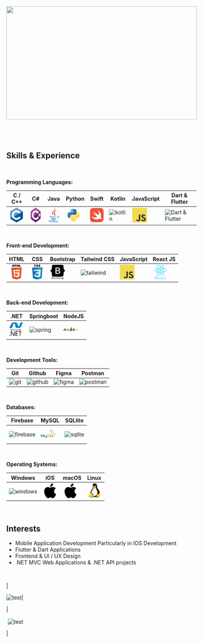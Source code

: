 
<img src="https://github.com/JordanBhar/JordanBhar/assets/48815489/5d8c1d7d-b415-4349-b1c9-cfdc4eb2baa5" width="100%" height="300px">

</br>
</br>
</br>
</br>

## Skills & Experience

</br>

**Programming Languages:**

| C / C++ | C# | Java | Python | Swift | Kotlin | JavaScript | Dart & Flutter |
|---|---|---|---|---|---|---|---|
| <img src="https://raw.githubusercontent.com/devicons/devicon/master/icons/c/c-original.svg" alt="c" width="40" height="40"/> | <img src="https://raw.githubusercontent.com/devicons/devicon/master/icons/csharp/csharp-original.svg" alt="csharp" width="40" height="40"/> | <img src="https://raw.githubusercontent.com/devicons/devicon/master/icons/java/java-original.svg" alt="java" width="40" height="40"/> | <img src="https://raw.githubusercontent.com/devicons/devicon/master/icons/python/python-original.svg" alt="python" width="40" height="40"/> | <img src="https://raw.githubusercontent.com/devicons/devicon/master/icons/swift/swift-original.svg" alt="swift" width="40" height="40"/> | <img src="https://www.vectorlogo.zone/logos/kotlinlang/kotlinlang-icon.svg" alt="kotlin" width="40" height="40"/> | <img src="https://raw.githubusercontent.com/devicons/devicon/master/icons/javascript/javascript-original.svg" alt="javascript" width="40" height="40"/> | ![Dart & Flutter](placeholder_image_link) |

</br>

**Front-end Development:**

| HTML | CSS | Bootstrap | Tailwind CSS | JavaScript | React JS |
|---|---|---|---|---|---|
| <img src="https://raw.githubusercontent.com/devicons/devicon/master/icons/html5/html5-original-wordmark.svg" alt="html5" width="40" height="40"/> | <img src="https://raw.githubusercontent.com/devicons/devicon/master/icons/css3/css3-original-wordmark.svg" alt="css3" width="40" height="40"/> | <img src="https://raw.githubusercontent.com/devicons/devicon/master/icons/bootstrap/bootstrap-plain-wordmark.svg" alt="bootstrap" width="40" height="40"/> | <img src="https://www.vectorlogo.zone/logos/tailwindcss/tailwindcss-icon.svg" alt="tailwind" width="40" height="40"/> | <img src="https://raw.githubusercontent.com/devicons/devicon/master/icons/javascript/javascript-original.svg" alt="javascript" width="40" height="40"/> | <img src="https://raw.githubusercontent.com/devicons/devicon/master/icons/react/react-original-wordmark.svg" alt="react" width="40" height="40"/> | 

</br>

**Back-end Development:**

| .NET | Springboot | NodeJS |
|---|---|---|
| <img src="https://raw.githubusercontent.com/devicons/devicon/master/icons/dot-net/dot-net-original-wordmark.svg" alt="dotnet" width="40" height="40"/> | <img src="https://www.vectorlogo.zone/logos/springio/springio-icon.svg" alt="spring" width="40" height="40"/> | <img src="https://raw.githubusercontent.com/devicons/devicon/master/icons/nodejs/nodejs-original-wordmark.svg" alt="nodejs" width="40" height="40"/> |

</br>

**Development Tools:**

| Git | Github | Figma | Postman |
|---|---|---|---|
| <img src="https://www.vectorlogo.zone/logos/git-scm/git-scm-icon.svg" alt="git" width="40" height="40"/> | <img src="https://icongr.am/devicon/github-original.svg?size=128&color=currentColor" alt="github" width="40" height="40"/> | <img src="https://www.vectorlogo.zone/logos/figma/figma-icon.svg" alt="figma" width="40" height="40"/> | <img src="https://www.vectorlogo.zone/logos/postman/postman-icon.svg" alt="postman" width="40" height="40"/> |

</br>

**Databases:**

| Firebase | MySQL | SQLlite |
|---|---|---|
| <img src="https://www.vectorlogo.zone/logos/firebase/firebase-icon.svg" alt="firebase" width="40" height="40"/> | <img src="https://raw.githubusercontent.com/devicons/devicon/master/icons/mysql/mysql-original-wordmark.svg" alt="mysql" width="40" height="40"/> | <img src="https://www.vectorlogo.zone/logos/sqlite/sqlite-icon.svg" alt="sqlite" width="40" height="40"/> |

</br>

**Operating Systems:**

| Windows | iOS | macOS | Linux |
|---|---|---|---|
| <img src="https://icongr.am/devicon/windows8-original.svg?size=128&color=currentColor" alt="windows" width="40" height="40"/> | <img src="https://raw.githubusercontent.com/devicons/devicon/master/icons/apple/apple-original.svg" alt="apple" width="40" height="40"/> | <img src="https://raw.githubusercontent.com/devicons/devicon/master/icons/apple/apple-original.svg" alt="apple" width="40" height="40"/> | <img src="https://raw.githubusercontent.com/devicons/devicon/master/icons/linux/linux-original.svg" alt="linux" width="40" height="40"/> |

</br>

## Interests

- Mobile Application Development Particularly in IOS Development
- Flutter & Dart Applications
- Frontend & UI / UX Design
- .NET MVC Web Applications & .NET API projects

</br> 



|<p><img align="left" src="https://github-readme-stats.vercel.app/api/top-langs?username=JordanBhar&show_icons=true&locale=en&layout=compact" alt="test" /></p>|

|<p>&nbsp;<img align="center" src="https://github-readme-stats.vercel.app/api?username=JordanBhar&show_icons=true&locale=en" alt="test" /></p>|


<!---
JordanBhar/JordanBhar is a ✨ special ✨ repository because its `README.md` (this file) appears on your GitHub profile.
You can click the Preview link to take a look at your changes.
--->
